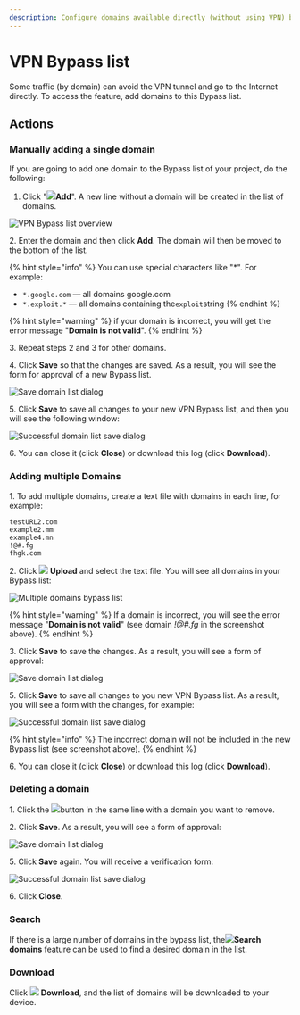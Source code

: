 ```yaml
---
description: Configure domains available directly (without using VPN) by project users
---
```


# VPN Bypass list

Some traffic (by domain) can avoid the VPN tunnel and go to the Internet directly. To access the feature, add domains to this Bypass list.

## Actions

### Manually adding a single domain

If you are going to add one domain to the Bypass list of your project, do the following:

1. Click "![](../../../.gitbook/assets/plus\_icon.jpeg)**Add**". A new line without a domain will be created in the list of domains.

![VPN Bypass list overview](../../../.gitbook/assets/add\_url\_bypasslist.png)

&#x20; 2\. Enter the domain and then click **Add**. The domain will then be moved to the bottom of the list.

{% hint style="info" %}
&#x20;You can use special characters like "\*". For example:&#x20;

* `*.google.com` — all domains google.com
* `*.exploit.*` — all domains containing the`exploit`string
{% endhint %}

{% hint style="warning" %}
if your domain is incorrect, you will get the error message "**Domain is not valid**". &#x20;
{% endhint %}

&#x20; 3\. Repeat steps 2 and 3 for other domains.

&#x20; 4\. Click **Save** so that the changes are saved. As a result, you will see the form for approval of a new Bypass list. &#x20;

![Save domain list dialog](../../../.gitbook/assets/save\_bypasslist.png)

&#x20; 5\. Click **Save** to save all changes to your new VPN Bypass list, and then you will see the following window: &#x20;

![Successful domain list save dialog](../../../.gitbook/assets/bypasslist\_changes.png)

&#x20; 6\. You can close it (click **Close**) or download this log (click **Download**).

### **Adding multiple Domains**

&#x20; 1\. To add multiple domains, create a text file with domains in each line, for example:

```
testURL2.com
example2.mm
example4.mn
!@#.fg
fhgk.com
```

&#x20; 2\. Click ![](../../../.gitbook/assets/upload\_icon.png) **Upload** and select the text file. You will see all domains in your Bypass list:

![Multiple domains bypass list](../../../.gitbook/assets/upload\_bypasslist.png)

{% hint style="warning" %}
If a domain is incorrect, you will see the error message "**Domain is not valid**" (see domain _!@#.fg_ in the screenshot above).
{% endhint %}

&#x20; 3\. Click **Save** to save the changes. As a result, you will see a form of approval: &#x20;

![Save domain list dialog](../../../.gitbook/assets/save\_bypasslist.png)

&#x20; 5\. Click **Save** to save all changes to you new VPN Bypass list. As a result, you will see a form with the changes, for example:  &#x20;

![Successful domain list save dialog](../../../.gitbook/assets/log\_vith\_error\_bypasslist.png)

{% hint style="info" %}
The incorrect domain will not be included in the new Bypass list (see screenshot above).
{% endhint %}

&#x20; 6\. You can close it (click **Close**) or download this log (click **Download**).

### **Deleting a domain**

&#x20; 1\. Click the ![](../../../.gitbook/assets/delete\_icon.png)button in the same line with a domain you want to remove.&#x20;

&#x20; 2\. Click **Save**. As a result, you will see a form of approval: &#x20;

![Save domain list dialog](../../../.gitbook/assets/save\_bypasslist.png)

&#x20; 5\. Click **Save** again. You will receive a verification form:  &#x20;

![Successful domain list save dialog](../../../.gitbook/assets/save2\_bypasslist.png)

&#x20; 6\. Click **Close**.

### **Search**

If there is a large number of domains in the bypass list, the![](../../../.gitbook/assets/search\_icon.png)**Search domains** feature can be used to find a desired domain in the list.

### **Download**&#x20;

Click ![](../../../.gitbook/assets/download\_icon.webp) **Download**, and the list of domains will be downloaded to your device.
